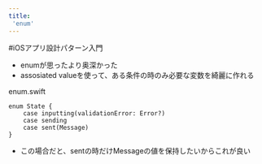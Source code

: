 ```yaml
---
title:
 'enum'
---
```


#iOSアプリ設計パターン入門
- enumが思ったより奥深かった
- assosiated valueを使って、ある条件の時のみ必要な変数を綺麗に作れる

enum.swift

```
enum State {
	case inputting(validationError: Error?)
	case sending
	case sent(Message)
}
```


- この場合だと、sentの時だけMessageの値を保持したいからこれが良い
